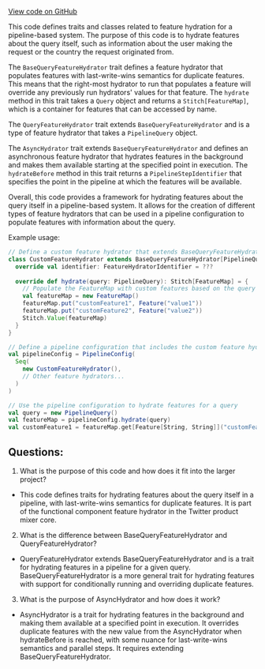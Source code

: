 [View code on GitHub](https://github.com/misbahsy/the-algorithm/product-mixer/core/src/main/scala/com/twitter/product_mixer/core/functional_component/feature_hydrator/QueryFeatureHydrator.scala)

This code defines traits and classes related to feature hydration for a pipeline-based system. The purpose of this code is to hydrate features about the query itself, such as information about the user making the request or the country the request originated from. 

The `BaseQueryFeatureHydrator` trait defines a feature hydrator that populates features with last-write-wins semantics for duplicate features. This means that the right-most hydrator to run that populates a feature will override any previously run hydrators' values for that feature. The `hydrate` method in this trait takes a `Query` object and returns a `Stitch[FeatureMap]`, which is a container for features that can be accessed by name. 

The `QueryFeatureHydrator` trait extends `BaseQueryFeatureHydrator` and is a type of feature hydrator that takes a `PipelineQuery` object. 

The `AsyncHydrator` trait extends `BaseQueryFeatureHydrator` and defines an asynchronous feature hydrator that hydrates features in the background and makes them available starting at the specified point in execution. The `hydrateBefore` method in this trait returns a `PipelineStepIdentifier` that specifies the point in the pipeline at which the features will be available. 

Overall, this code provides a framework for hydrating features about the query itself in a pipeline-based system. It allows for the creation of different types of feature hydrators that can be used in a pipeline configuration to populate features with information about the query. 

Example usage:

```scala
// Define a custom feature hydrator that extends BaseQueryFeatureHydrator
class CustomFeatureHydrator extends BaseQueryFeatureHydrator[PipelineQuery, Feature[String, String]] {
  override val identifier: FeatureHydratorIdentifier = ???
  
  override def hydrate(query: PipelineQuery): Stitch[FeatureMap] = {
    // Populate the FeatureMap with custom features based on the query
    val featureMap = new FeatureMap()
    featureMap.put("customFeature1", Feature("value1"))
    featureMap.put("customFeature2", Feature("value2"))
    Stitch.Value(featureMap)
  }
}

// Define a pipeline configuration that includes the custom feature hydrator
val pipelineConfig = PipelineConfig(
  Seq(
    new CustomFeatureHydrator(),
    // Other feature hydrators...
  )
)

// Use the pipeline configuration to hydrate features for a query
val query = new PipelineQuery()
val featureMap = pipelineConfig.hydrate(query)
val customFeature1 = featureMap.get[Feature[String, String]]("customFeature1")
```
## Questions: 
 1. What is the purpose of this code and how does it fit into the larger project?
- This code defines traits for hydrating features about the query itself in a pipeline, with last-write-wins semantics for duplicate features. It is part of the functional component feature hydrator in the Twitter product mixer core.
2. What is the difference between BaseQueryFeatureHydrator and QueryFeatureHydrator?
- QueryFeatureHydrator extends BaseQueryFeatureHydrator and is a trait for hydrating features in a pipeline for a given query. BaseQueryFeatureHydrator is a more general trait for hydrating features with support for conditionally running and overriding duplicate features.
3. What is the purpose of AsyncHydrator and how does it work?
- AsyncHydrator is a trait for hydrating features in the background and making them available at a specified point in execution. It overrides duplicate features with the new value from the AsyncHydrator when hydrateBefore is reached, with some nuance for last-write-wins semantics and parallel steps. It requires extending BaseQueryFeatureHydrator.